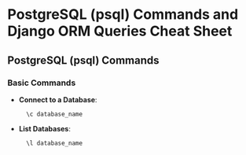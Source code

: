 # PostgreSQL (psql) Commands and Django ORM Queries Cheat Sheet

## PostgreSQL (psql) Commands

### Basic Commands
- **Connect to a Database**:
  ```shell
    \c database_name
  ```
- **List Databases**:
  ```shell
    \l database_name
  ```
